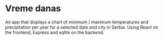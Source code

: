 # Vreme danas
An app that displays a chart of minimum / maximum temperatures and precipitation per year for a selected date and city in Serbia.
Using React on the frontend, Express and sqlite on the backend.
